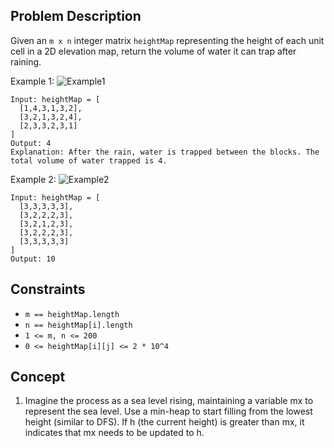## Problem Description

Given an `m x n` integer matrix `heightMap` representing the height of each unit cell in a 2D elevation map, return the volume of water it can trap after raining.

Example 1:
![Example1](https://assets.leetcode.com/uploads/2021/04/08/trap1-3d.jpg)
```plaintext
Input: heightMap = [
  [1,4,3,1,3,2],
  [3,2,1,3,2,4],
  [2,3,3,2,3,1]
]
Output: 4
Explanation: After the rain, water is trapped between the blocks. The total volume of water trapped is 4.
```
Example 2:
![Example2](https://assets.leetcode.com/uploads/2021/04/08/trap2-3d.jpg)
```plaintext
Input: heightMap = [
  [3,3,3,3,3],
  [3,2,2,2,3],
  [3,2,1,2,3],
  [3,2,2,2,3],
  [3,3,3,3,3]
]
Output: 10
```

## Constraints

- `m == heightMap.length`
- `n == heightMap[i].length`
- `1 <= m, n <= 200`
- `0 <= heightMap[i][j] <= 2 * 10^4`

## Concept
1. Imagine the process as a sea level rising, maintaining a variable mx to represent the sea level.
Use a min-heap to start filling from the lowest height (similar to DFS). If h (the current height) is greater than mx, it indicates that mx needs to be updated to h.
